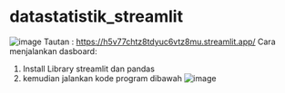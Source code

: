 # datastatistik_streamlit
![image](https://github.com/abiedrabbani/AnalisisData/assets/100586161/563b3399-9185-4cbf-853a-dcc8510d2f9a)
Tautan : https://h5v77chtz8tdyuc6vtz8mu.streamlit.app/
Cara menjalankan dasboard:
1. Install Library streamlit dan pandas
2. kemudian jalankan kode program dibawah
![image](https://github.com/abiedrabbani/AnalisisData/assets/100586161/02dca1de-cf8c-4d3a-8fa2-f62f16576c64)
